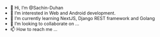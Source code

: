 - 👋 Hi, I’m @Sachin-Duhan
- 👀 I’m interested in Web and Android development.
- 🌱 I’m currently learning NextJS, Django REST framework and Golang
- 💞️ I’m looking to collaborate on ...
- 📫 How to reach me ...

<!---
Sachin-Duhan/Sachin-Duhan is a ✨ special ✨ repository because its `README.md` (this file) appears on your GitHub profile.
You can click the Preview link to take a look at your changes.
--->
